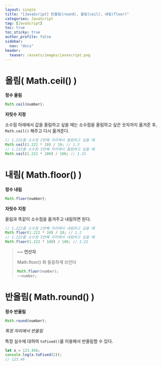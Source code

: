 ```yaml
---
layout: single
title: "[JavaScript] 반올림(round), 올림(ceil), 내림(floor)"
categories: JavaScript
tag: [JavaScript]
toc: true
toc_sticky: true
author_profile: false
sidebar:
  nav: "docs"
header:
  teaser: /assets/images/javascript.png
---
```


# 올림( Math.ceil() )

**정수 올림**

```js
Math.ceil(number);
```

**자릿수 지정**

소수점 아래에서 값을 올림하고 싶을 때는 소수점을 올림하고 싶은 숫자까지 옮겨준 후, `Math.ceil()` 해주고 다시 옮겨준다.

```js
// 1.222를 소수점 2번째 자리에서 올림하고 싶을 때
Math.ceil(1.222 * 10) / 10; // 1.3
// 1.222를 소수점 3번째 자리에서 올림하고 싶을 때
Math.ceil(1.222 * 100) / 100; // 1.23
```

# 내림( Math.floor() )

**정수 내림**

```js
Math.floor(number);
```

**자릿수 지정**

올림과 똑같이 소수점을 옮겨주고 내림하면 된다.

```js
// 1.222를 소수점 2번째 자리에서 내림하고 싶을 때
Math.floor(1.222 * 10) / 10; // 1.2
// 1.222를 소수점 3번째 자리에서 내림하고 싶을 때
Math.floor(1.222 * 100) / 100; // 1.22
```

> **~~ 연산자**
>
> Math.floor() 와 동등하게 쓰인다
>
> ```js
> Math.floor(number);
> ~~number;
> ```

# 반올림( Math.round() )

**정수 반올림**

```js
Math.round(number);
```

_특정 자리에서 반올림_

특정 실수에 대하여 `toFixed()`를 이용해서 반올림할 수 있다.

```js
let x = 123.456;
console.log(x.toFixed(2));
// 123.46
```

